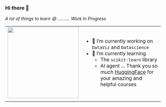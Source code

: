 ### Hi there 👋

_A lot of things to learn 😄 .......... Work In Progress_

|                  |                 |
| :--------------- |:---------------:|
| <img src="https://github.com/user-attachments/assets/bde9bc5f-f123-4f5a-ae3a-801163044bc2" width="230"/> | <div align="left"><ul><li>🔭 I’m currently working on <code>DataViz</code> and <code>Datascience</code></li><li>🌱 I’m currently learning<ul><li>The <code>scikit-learn</code> library</li><li>AI agent ... Thank you so much <a href="https://huggingface.co/">HuggingFace</a> for your amazing and helpful courses</li></ul></li></ul></div> |
|                  |                 |





    


<!--
**MaryleneH/MaryleneH** is a ✨ _special_ ✨ repository because its `README.md` (this file) appears on your GitHub profile.

Here are some ideas to get you started:

  - <img src="https://github.com/user-attachments/assets/0f6f3fb5-610d-43c5-be6b-0c46b97cacbc" width="100"/>
- 🌱 I’m currently learning ...
- 👯 I’m looking to collaborate on ...
- 🤔 I’m looking for help with ...
- 💬 Ask me about ...
- 📫 How to reach me: ...
- 😄 Pronouns: ...
- ⚡ Fun fact: ...
-->
